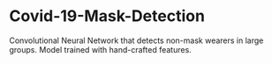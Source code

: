 # Covid-19-Mask-Detection
Convolutional Neural Network that detects non-mask wearers in large groups. Model trained with hand-crafted features.
